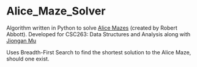 # Alice_Maze_Solver
Algorithm written in Python to solve [Alice Mazes](https://www.logicmazes.com/alice.html) (created by Robert Abbott). Developed for CSC263: Data Structures and Analysis along with [Jiongan Mu](https://github.com/MuJiongan)

Uses Breadth-First Search to find the shortest solution to the Alice Maze, should one exist.
